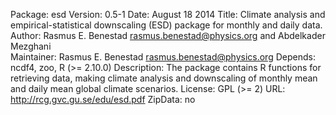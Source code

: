 Package: esd
Version: 0.5-1
Date: August 18 2014
Title: Climate analysis and empirical-statistical downscaling (ESD) package for monthly and daily data.
Author: Rasmus E. Benestad <rasmus.benestad@physics.org> and Abdelkader Mezghani  
Maintainer: Rasmus E. Benestad <rasmus.benestad@physics.org>
Depends: ncdf4, zoo, R (>= 2.10.0)
Description: The package contains R functions for retrieving data, making climate analysis and downscaling of monthly mean and daily mean global climate scenarios. 
License: GPL (>= 2)
URL: http://rcg.gvc.gu.se/edu/esd.pdf
ZipData: no 

